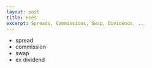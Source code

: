 ```yaml
---
layout: post
title: Fees
excerpt: Spreads, Commissions, Swap, Dividends, ...
---
```


* spread
* commission
* swap
* ex dividend